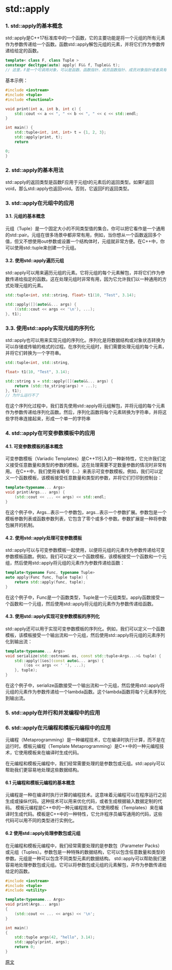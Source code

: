 # std::apply
### 1. std::apply的基本概念
std::apply是C++17标准库中的一个函数，它的主要功能是将一个元组的所有元素作为参数传递给一个函数。函数std::apply解包元组的元素，并将它们作为参数传递给给定的函数。
```c++
template< class F, class Tuple >
constexpr decltype(auto) apply( F&& f, Tuple&& t);
// 这里，F是一个可调用对象，可以是函数、函数指针、成员函数指针、成员对象指针或者具有operator()的对象。Tuple是一个元组，可以是std::tuple，std::pair，std::array，或者任何满足特定条件的类类型对象。
```
基本示例：
```c++
#include <iostream>
#include <tuple>
#include <functional>

void print(int a, int b, int c) {
    std::cout << a << ", " << b << ", " << c << std::endl;
}

int main() {
    std::tuple<int, int, int> t = {1, 2, 3};
    std::apply(print, t);
    return 

0;
}
```
### 2. std::apply的基本用法
std::apply的返回类型是函数F应用于元组t的元素后的返回类型。如果F返回void，那么std::apply也返回void。否则，它返回F的返回类型。
### 3. std::apply在元组中的应用
#### 3.1. 元组的基本概念
元组（Tuple）是一个固定大小的不同类型值的集合。你可以把它看作是一个通用的std::pair。元组在很多场景中都非常有用，例如，当你想从一个函数返回多个值，但又不想使用out参数或设置一个结构体时，元组就非常方便。在C++中，你可以使用std::tuple来创建一个元组。
#### 3.2. 使用std::apply遍历元组
std::apply可以用来遍历元组的元素。它将元组的每个元素解包，并将它们作为参数传递给指定的函数。这在处理元组时非常有用，因为它允许我们以一种通用的方式处理元组的元素。
```c++
std::tuple<int, std::string, float> t1(10, "Test", 3.14);

std::apply([](auto&&... args) {
    ((std::cout << args << '\n'), ...);
}, t1);
```
### 3.3. 使用std::apply实现元组的序列化
std::apply也可以用来实现元组的序列化。序列化是将数据结构或对象状态转换为可以存储或传输的格式的过程。在序列化元组时，我们需要处理元组的每个元素，并将它们转换为一个字符串。
```c++
std::tuple<int, std::string,

float> t1(10, "Test", 3.14);

std::string s = std::apply([](auto&&... args) {
    return (std::to_string(args) + ...);
}, t1);
// 为什么运行不了
```
在这个序列化过程中，我们首先使用std::apply将元组解包，并将元组的每个元素作为参数传递给序列化函数。然后，序列化函数将每个元素转换为字符串，并将这些字符串连接起来，形成一个单一的字符串
### 4. std::apply在可变参数模板中的应用
#### 4.1. 可变参数模板的基本概念
可变参数模板（Variadic Templates）是C++11引入的一种新特性，它允许我们定义接受任意数量和类型的参数的模板。这在处理需要不定数量参数的情况时非常有用。
在C++中，我们使用省略号（…）来表示可变参数模板。例如，我们可以定义一个函数模板，该模板接受任意数量和类型的参数，并将它们打印到控制台：
```c++
template<typename... Args>
void print(Args... args) {
    (std::cout << ... << args) << std::endl;
}
```
在这个例子中，Args…表示一个参数包，args…表示一个参数扩展。参数包是一个模板参数列表或函数参数列表，它包含了零个或多个参数。参数扩展是一种将参数包展开的机制。
#### 4.2. 使用std::apply处理可变参数模板
std::apply可以与可变参数模板一起使用，以便将元组的元素作为参数传递给可变参数模板函数。例如，我们可以定义一个函数模板，该模板接受一个函数和一个元组，然后使用std::apply将元组的元素作为参数传递给函数：
```c++
template<typename Func, typename Tuple>
auto apply(Func func, Tuple tuple) {
    return std::apply(func, tuple);
}
```
在这个例子中，Func是一个函数类型，Tuple是一个元组类型。apply函数接受一个函数和一个元组，然后使用std::apply将元组的元素作为参数传递给函数。
#### 4.3. 使用std::apply实现可变参数模板的序列化
std::apply还可以用于实现可变参数模板的序列化。例如，我们可以定义一个函数模板，该模板接受一个输出流和一个元组，然后使用std::apply将元组的元素序列化到输出流：
```c++
template<typename... Args>
void serialize(std::ostream& os, const std::tuple<Args...>& tuple) {
    std::apply([&os](const auto&... args) {
        ((os << args << ' '), ...);
    }, tuple);
}
```
在这个例子中，serialize函数接受一个输出流和一个元组，然后使用std::apply将元组的元素作为参数传递给一个lambda函数。这个lambda函数将每个元素序列化到输出流。
### 5. std::apply在并行和并发编程中的应用
### 6. std::apply在元编程和模板元编程中的应用
元编程（Metaprogramming）是一种编程技术，它在编译时执行计算，而不是在运行时。模板元编程（Template Metaprogramming）是C++中的一种元编程技术，它使用模板来在编译时生成代码。

在元编程和模板元编程中，我们经常需要处理的是参数包或元组。std::apply可以帮助我们更容易地处理这些数据结构。
#### 6.1 元编程和模板元编程的基本概念
元编程是一种在编译时执行计算的编程技术。这意味着元编程可以在程序运行之前生成或操纵代码。这种技术可以用来优化代码，或者生成根据输入数据定制的代码。
模板元编程是C++中的一种元编程技术。它使用模板（Templates）来在编译时生成代码。模板是C++中的一种特性，它允许程序员编写通用的代码，这些代码可以用不同的类型进行实例化。
#### 6.2 使用std::apply处理参数包或元组
在元编程和模板元编程中，我们经常需要处理的是参数包（Parameter Packs）或元组（Tuples）。参数包是一种特殊的数据结构，它可以包含任意数量和类型的参数。元组是一种可以包含不同类型元素的数据结构。
std::apply可以帮助我们更容易地处理参数包或元组。它可以将参数包或元组的元素解包，并作为参数传递给给定的函数。
```c++
#include <iostream>
#include <tuple>
#include <utility>

template<typename... Args>
void print(Args... args)
{
    (std::cout << ... << args) << '\n';
}

int main()
{
    std::tuple args(42, "hello", 3.14);
    std::apply(print, args);
    return 0;
}
```
[原文](https://blog.csdn.net/qq_21438461/article/details/131422449)